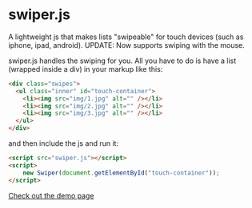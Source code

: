 # swiper.js
A lightweight js that makes lists "swipeable" for touch devices (such as iphone, ipad, android). UPDATE: Now supports swiping with the mouse.

swiper.js handles the swiping for you. All you have to do is have a list (wrapped inside a div) in your markup like this:

``` html
<div class="swipes">
  <ul class="inner" id="touch-container">
  	<li><img src="img/1.jpg" alt="" /></li>
  	<li><img src="img/2.jpg" alt="" /></li>
  	<li><img src="img/3.jpg" alt="" /></li>
  </ul>
</div>
```

and then include the js and run it:

``` html
<script src="swiper.js"></script>
<script>
	new Swiper(document.getElementById("touch-container"));
</script>
```

[Check out the demo page](http://blmstr.github.com/swiper/)
